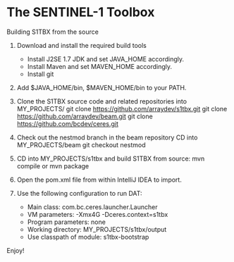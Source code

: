 The SENTINEL-1 Toolbox
======================

Building S1TBX from the source

1. Download and install the required build tools
	* Install J2SE 1.7 JDK and set JAVA_HOME accordingly. 
	* Install Maven and set MAVEN_HOME accordingly. 
	* Install git
2. Add $JAVA_HOME/bin, $MAVEN_HOME/bin to your PATH.

3. Clone the S1TBX source code and related repositories into MY_PROJECTS/
	git clone https://github.com/arraydev/s1tbx.git
	git clone https://github.com/arraydev/beam.git
	git clone https://github.com/bcdev/ceres.git
4. Check out the nestmod branch in the beam repository
	CD into MY_PROJECTS/beam
	git checkout nestmod
5. CD into MY_PROJECTS/s1tbx and build S1TBX from source: 
	mvn compile or mvn package
6. Open the pom.xml file from within IntelliJ IDEA to import.
7. Use the following configuration to run DAT:

    * Main class: com.bc.ceres.launcher.Launcher
    * VM parameters: -Xmx4G -Dceres.context=s1tbx
    * Program parameters: none
    * Working directory: MY_PROJECTS/s1tbx/output
    * Use classpath of module: s1tbx-bootstrap


Enjoy!
